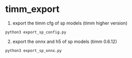 # timm_export

1. export the timm cfg of sp models (timm higher version)
```
python3 export_sp_config.py
```

2. export the onnx and h5 of sp models (timm 0.6.12)
```
python3 export_sp_onnx.py
```